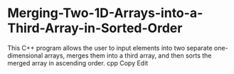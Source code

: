 # Merging-Two-1D-Arrays-into-a-Third-Array-in-Sorted-Order
This C++ program allows the user to input elements into two separate one-dimensional arrays, merges them into a third array, and then sorts the merged array in ascending order.  cpp Copy Edit
